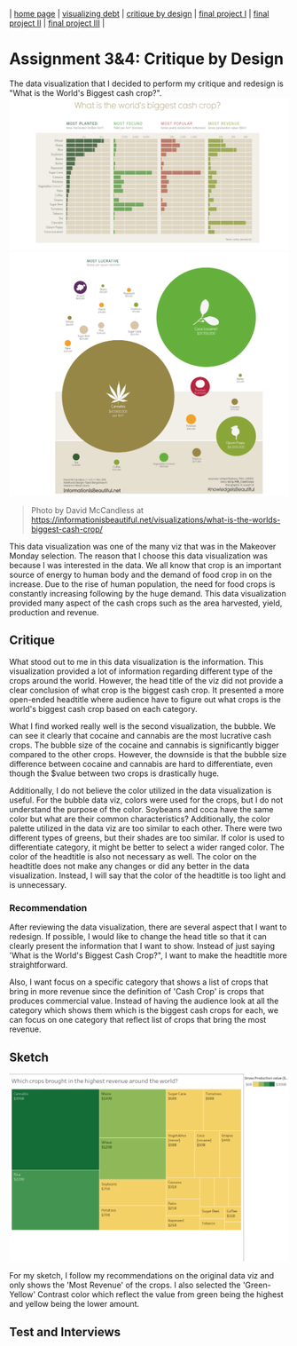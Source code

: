 | [home page](https://nilong96.github.io/portfolio/) | [visualizing debt](visualizing-government-debt) | [critique by design](critique-by-design) | [final project I](final-project-part-one) | [final project II](final-project-part-two) | [final project III](final-project-part-three) |

# Assignment 3&4: Critique by Design

The data visualization that I decided to perform my critique and redesign is "What is the World's Biggest cash crop?". 
![first viz](photo1.png)
![second viz](photo2.png)
> Photo by David McCandless at https://informationisbeautiful.net/visualizations/what-is-the-worlds-biggest-cash-crop/

This data visualization was one of the many viz that was in the Makeover Monday selection. The reason that I choose this data visualization was because I was interested in the data. We all know that crop is an important source of energy to human body and the demand of food crop in on the increase. Due to the rise of human population, the need for food crops is constantly increasing following by the huge demand. This data visualization provided many aspect of the cash crops such as the area harvested, yield, production and revenue. 


## Critique
What stood out to me in this data visualization is the information. This visualization provided a lot of information regarding different type of the crops around the world. However, the head title of the viz did not provide a clear conclusion of what crop is the biggest cash crop. It presented a more open-ended headtitle where audience have to figure out what crops is the world's biggest cash crop based on each category.

What I find worked really well is the second visualization, the bubble. We can see it clearly that cocaine and cannabis are the most lucrative cash crops. The bubble size of the cocaine and cannabis is significantly bigger compared to the other crops. However, the downside is that the bubble size difference between cocaine and cannabis are hard to differentiate, even though the $value between two crops is drastically huge. 

Additionally, I do not believe the color utilized in the data visualization is useful. For the bubble data viz, colors were used for the crops, but I do not understand the purpose of the color. Soybeans and coca have the same color but what are their common characteristics? Additionally, the color palette utilized in the data viz are too similar to each other. There were two different types of greens, but their shades are too similar. If color is used to differentiate category, it might be better to select a wider ranged color. The color of the headtitle is also not necessary as well. The color on the headtitle does not make any changes or did any better in the data visualization. Instead, I will say that the color of the headtitle is too light and is unnecessary. 

### Recommendation
After reviewing the data visualization, there are several aspect that I want to redesign. If possible, I would like to change the head title so that it can clearly present the information that I want to show. Instead of just saying 'What is the World's Biggest Cash Crop?", I want to make the headtitle more straightforward. 

Also, I want focus on a specific category that shows a list of crops that bring in more revenue since the definition of 'Cash Crop' is crops that produces commercial value. Instead of having the audience look at all the category which shows them which is the biggest cash crops for each, we can focus on one category that reflect list of crops that bring the most revenue.

## Sketch
![third viz](sketch.png)

For my sketch, I follow my recommendations on the original data viz and only shows the 'Most Revenue' of the crops. I also selected the 'Green-Yellow' Contrast color which reflect the value from green being the highest and yellow being the lower amount.


## Test and Interviews










